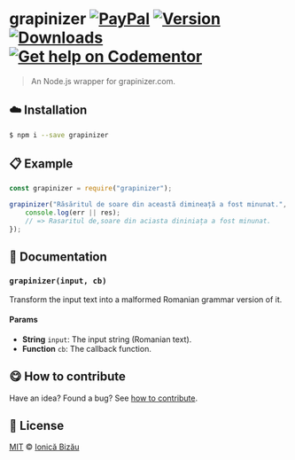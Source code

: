
# grapinizer [![PayPal](https://img.shields.io/badge/%24-paypal-f39c12.svg)][paypal-donations] [![Version](https://img.shields.io/npm/v/grapinizer.svg)](https://www.npmjs.com/package/grapinizer) [![Downloads](https://img.shields.io/npm/dt/grapinizer.svg)](https://www.npmjs.com/package/grapinizer) [![Get help on Codementor](https://cdn.codementor.io/badges/get_help_github.svg)](https://www.codementor.io/johnnyb?utm_source=github&utm_medium=button&utm_term=johnnyb&utm_campaign=github)

> An Node.js wrapper for grapinizer.com.

## :cloud: Installation

```sh
$ npm i --save grapinizer
```


## :clipboard: Example



```js
const grapinizer = require("grapinizer");

grapinizer("Răsăritul de soare din această dimineață a fost minunat.", (err, res) => {
    console.log(err || res);
    // => Rasaritul de,soare din aciasta dininiața a fost minunat.
});
```

## :memo: Documentation

### `grapinizer(input, cb)`
Transform the input text into a malformed Romanian grammar version of it.

#### Params
- **String** `input`: The input string (Romanian text).
- **Function** `cb`: The callback function.



## :yum: How to contribute
Have an idea? Found a bug? See [how to contribute][contributing].

## :scroll: License

[MIT][license] © [Ionică Bizău][website]

[paypal-donations]: https://www.paypal.com/cgi-bin/webscr?cmd=_s-xclick&hosted_button_id=RVXDDLKKLQRJW
[donate-now]: http://i.imgur.com/6cMbHOC.png

[license]: http://showalicense.com/?fullname=Ionic%C4%83%20Biz%C4%83u%20%3Cbizauionica%40gmail.com%3E%20(http%3A%2F%2Fionicabizau.net)&year=2015#license-mit
[website]: http://ionicabizau.net
[contributing]: /CONTRIBUTING.md
[docs]: /DOCUMENTATION.md
